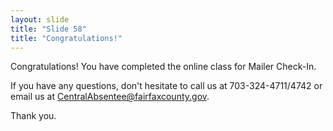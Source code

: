 ```yaml
---
layout: slide
title: "Slide 58"
title: "Congratulations!"
---
```


Congratulations! You have completed the online class for Mailer Check-In.

If you have any questions, don't hesitate to call us at 703-324-4711/4742 or email us at CentralAbsentee@fairfaxcounty.gov.

Thank you.
